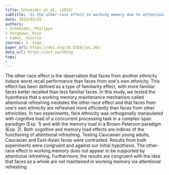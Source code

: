 ```yaml
---
title: Schneider et al. (2023)
subtitle: 'Is the other-race effect in working memory due to attentional refreshing?'
date: 2023/02/15
authors:
- Schneider, Philippe
- Vergauwe, Evie
- Camos, Valerie
journal: J. Cogn.
paper_url: https://doi.org/10.5334/joc.263
data_url: https://osf.io/n9zsg
tags:
- 
---
```


The other-race effect is the observation that faces from another ethnicity induce worst recall performance than faces from one's own ethnicity. This effect has been defined as a type of familiarity effect, with more familiar faces better recalled than less familiar faces. In this study, we tested the hypothesis that a working memory maintenance mechanism called attentional refreshing mediates the other-race effect and that faces from one's own ethnicity are refreshed more efficiently than faces from other ethnicities. In two experiments, face ethnicity was orthogonally manipulated with cognitive load of a concurrent processing task in a complex-span paradigm (Exp. 1) and with the memory load in a Brown-Peterson paradigm (Exp. 2). Both cognitive and memory load effects are indices of the functioning of attentional refreshing. Testing Caucasian young adults, Caucasian and East-Asian faces were contrasted. Results from both experiments were congruent and against our initial hypothesis. The other-race effect in working memory does not appear to be supported by attentional refreshing. Furthermore, the results are congruent with the idea that faces as a whole are not maintained in working memory via attentional refreshing.
